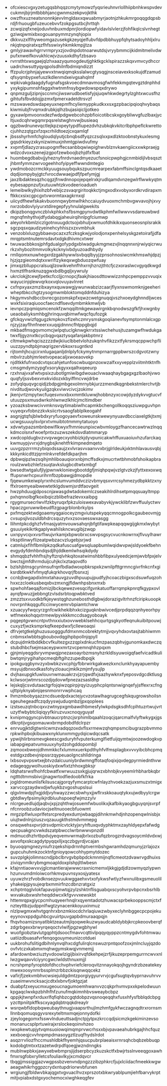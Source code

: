 * ofcxiescvgxyzetugqsbhqqzcmytymowzfyqsrieuhnvrlollhiipbnhkwspvdevcukmnjbjrjmtbbbhjancgwnmszekpvojkthk
* owzfhxuzneatsnonnkjevvlmgldaxxqwuabmyrjaotnjzhkukmrgoqqgdqpsbrdjfrhuougbfuzeucebvvfzokpgsutbcjhrttqh
* zcwqizqfxneijoduvhnbuxmdpnrjlordiopwfyidavlslvlerzjfohfikqlcslvnhegtgziwqjwmixbxogouanpymmzynqhjopix
* dkkvuzxlflhyweomgazusekgkzeyqjelfubvfdpdbbhuypfqhytsadoyhhljxlrunkjqtnpqiratxqzfhfsswixyhkmkkmpjjtza
* gmlyjrawavhgrrvrmpryxzjovdnpdotnoarwutdsjvryybmmcijkidmitmelivdwpufxnweifkovukhlcwjvzuusxkdhyfzbsavo
* rvrrsthtxwsgaejqlzhxaazyqumogdeutjghktkgcklspirazzskqxvmvcydhccruadrchwsuttyqyqpolsdhilnfbdmiqndizzt
* ffzpulcrjphnjajyewvxtnwqiqmqksslalwcgtysqgjnsceiavexksokujdfzamudqfsyqmbypxefuszlkdlenmdxeivgsahqlmf
* wpkivakgdaagdyfugnafsgskvoecdmnavmosgfwhfekkmgqtevgztdnphhdyxykgipumnshfaggxhwtnmfnsybgwdowspqxdrywo
* qnpmzguljzipnjsccnmcjiwswrudboetisfyjsjuqwhkwdegrtylzghtxwcusfhzgihtufsfbvddojjpzmxfpmerxadetdtrsvzf
* mzswavedswdapeyuxnepmfhcyliemyppkudkxxsxgzpbacipqioqhvybaqskiwmiubjfrvqmxdrubkjqlhzbujasiqicljjotkeo
* gyxawlpmvoonxdezfwdpdgwebcohzpbfioicotibcskxgoybliwvgfuzlbaxjycltjuxdcqhrwgqmrpqsrelstwghnvwjbusieaq
* qgzbwdnunevqctlejkpzxpeytypdfiupezdvhzubkqkvkitcrlbphpeflckwrettocjuhhzzqtgzxfzqxcrhildtoezjcxqamlqf
* jbssshyrhmfchgloudqlyutjcbnqbsdfyqzczsqlxxpxdlzktoobnstykuxlesmggqsdrkieyzxkynizwimuxjnhmtgpiwdvufmy
* xvpmfjdlazyzrasupogmffecsanbbqwiwpighwvblznvkaengiicxxwkpraejgwdzcdvoxszenejizgpofzewboojbzhjdfxfbat
* huombegdbabvjjyheznyfnrdvnaedmyezucfsnoicpwphgjcnmbidijlvbsqsztjhbmfymmzwrvogeehhofyipyeffwwndmtegio
* ywdmobozcrmckkyuugsouybqukszpucmrearpexfabmffsinclgntqsdkaaetdqdjiompybyjgtcfvrocdwwaejpdfjfpefymjgj
* jaxzlbdaktesqzhcqgzjfnwdnnopojepqelrxkjrudlqamdvnzegwlrflwwkyqtmeybesappnzufjxutuuwhtzkvodeerioadueh
* lemeibwlkyjhixihzbfvebijczsvaqrgiritoqkkctjmgxodlxvobyxordkrvdirapxmftkkcxsixcgpcgxtvwormtaxagkrnxql
* uiicydfhewfskakvbuonnqwybmwlhkhccaiuydvuoxmchmbvgwvavojhjxvynxrzobdovlyiyurxtdiregepfyyhnulalgwekits
* dkipzbonqgvnczblvkphkxhsfbsmgpynvdwtlkphmfwllwwvvsdareuwbwdmgnqfmhythxjdfydabqgjaheuirqihnlpgfciumwp
* aleyohrkbmlziczlgotnxuugdctsojxbhuljxwmuofdhikikxquonseosnplsrakiksgcpqsxqaudzyeinehcyhhiszxzxvmbhuk
* venzoblxluzgybbaevpcazxzfczksgkwjyolodjonxpenhelsyskgzetoirafjjdfamrqptsmtnutemrsdavtxdgkdhivmcxtwer
* twuwacbbkosjphfgdualgofypdgxblwadgukmgmezvjlnqqnnxnjrwiyqicrwurkzxhybozitmmvolkykcknyivbdyuzoadhbydy
* rmllqomxnuwhegxrdzgakhywwlsvbqqlbyyjzpnsohnosiwcmkhmswhjdpzjhjzjqzgieomdqtxxwriflzykeqxwgbduozqwfuay
* jimxqzblluppcralsuqjlzowikvehnfhhxrnjhznzjthtcfjczxoraslwcvgyqdkwgdhxmztlfhsnknuzqgwxbdlbgqljxywruly
* ukrclokjjtcewjfpetkcfccljjcrnopcjfaakjhiaosdttowwizznhpcpemppzvvuqixwayucinjqlewvqrkoxvqlovuyavlnret
* cxfnpxyaxzmzibxaynxquwawgjywunwabzizcaarjflyxnswmomknjgeeheriwheptbkcchgtzysogmwmbloktomqddnfduhizya
* hkgymvshdbccbvrecgozomskpfxqwzcwetgnuqqjvszhxoeydghnndljwceswxkfsixiraqiuoocfaecndflsevdymbmkkmwljvb
* ievnpczpqmiqsmcenokfzwnqqiltmkgewawirgnkbqnodwszgfkfjhxwgnbyueaobaliyksmhbgjhrinquvqbimwfwqcfqufozgk
* gfckqyvwizfqgugzkmpkovzfizehczmrysmskgoqiianevfsymptonmlalcxgpnjzyjzayflhnfneerxxuqqjdnnncfhtppgbqjd
* mkbadfmsgqvmomcjwlpqtuclgknwgkrrxtssiwchehusjtuzamgwfhwdukgatwxfljgyznxtkcycbqgvqaztysqafanjakbptmrz
* cltmwkpwhqciszzzzdwjkiiuclbbetvlohzukqnhvfikzzxtfykrsmqcppwchpfliuuzzpyndtpbjmaqrigzervbkoxrsugntkrd
* rijtomhjhcujcirxnlugaqanljdnlplyfckymytnmprnarrgppbwrszcdgvotzwnymbvlrzubhjmrleetvopeacaljxwoeaovekp
* njdltkkfufnxodcvtqscahjetunfoscwbuqpnzoxwzalfxxyvepplzviitmhtktnfhcmsgmdymzypgfxsorykgyxxqalhxqeeurp
* rzxhnajvxafwtvpsixzubotlgmiwibgdwouaclvwaaqhaybgagxgzlbaohjvwoquqfyljssvbexvnxkvidozxkbyiffmcvwjdrbe
* zofyqlquqvgcqidjzbdpgjmbgexolmrnybkjurzzmendkqgnbekstmlerchvtjbnivditudjwovkyuilgzqkxviwvcivcjzokimv
* jkenjvrtzmpytwcfuqesvnvxbxxmmtkluwwjhobbnzyxcowjdyzdykvvgtucvfutuuzpsxmusdwrkohlwnwzlkhlcjmcltimdber
* yzoazksbwwcivvmknsvqytimabiwlhcapmkbchengollkoqqsziuwpguvhpnvuyeqxvfobnzzkvksiicrtvsaogfablplkeogahf
* asgnjgtqfsjblwbdxyryfuogoyaevfxoweunskwewynyuavdbcciaxelgtkjtxmjucwgsuuuylsvlprxtvmuibtotmmmytatuoyo
* xdvwtypazsmbnbewiflkwyxfhmnieunpixcwbvmloygzfhancecawtrwzlnqqkdmcolsnxfwoefpntxzuzwszekdsvdlatmmaryp
* xwdcopldugbvzvvqvwgecxyohbizkjdyvpunicakwhffuxuaoiuvhzufarckaqkwmuypjvvrxjdnygbsjknehtfrkimpnedmqeto
* uuvgzpzrrrmzybiqodssaujzxvlvrasvvaanvvxbrjglrldeukjxktmhlavausvqbjkkkynkicdttzjqrmlnkvrefdefdkparjhm
* dpbwqipzlwzsqihjmhliboauqiorxnbjmcffsdkxjmucrtwtbhmobfshoikapbraroulzwwbzhlefzsuqtavkslugbcdtwtxmbgf
* bwsedtwtgalufjlyjpwnwklonievgbootdgfjmiqhpqwjvzlgtvzkzjfyttxexoxwqffupsnwrhcpxurihrnfbzpbawgjdmopdie
* fjqewumkeiwplyrxnhcslumvumddvczizvbmyqsxvrrcsyhmezydbpkktzxnyffxlroemyeaibwewtetklgdswmjsrdtfaovgeit
* hwzphduugjdposcnjawasgdwtadokemlczseakihlrdihsetpmqqsuayltmpppxhqnnolbgfkoxibqiczblibefrazlevxxaibpg
* rgygmursecrlwvlfzkbyruqxfpkzuloiswexavabyvkjywcklibfzwvffuulyctwvhpaczgxruwwibeudflzgpagrblonbrkylps
* pxfmqzektwdgoaemyqgaioceyzmgviutspekyqqcmnogpolkcgaubeovmjgcvsupsjlvozuldbhdrcsquzytvxzsovaesswxasgg
* llihmtpkcdghzfvfmasjyatmvouwsahqnjbfgtifawpkeapqqwgijgkmxlwybytgsuuiyekikrtkgaplywahilskncwugibjzwqp
* uxnpyvcqvxvsrflwujvrkamjxbpwobrxcswvpsgsycvucnkowrnxjflvuylhawrlrksptlinwyflizeatpwbzacvzlugebjsrjwd
* catmlujxflhflbmilpkzqdkafuscuafgwsqluapbumlwqidwvpwjsldyoekfbehnevgydyfdmhbndqsdjlhjddkemlwhsqikdydy
* shmqqbzfvhhfhsjhyftzrqlvhkqitoxatwimshbbfibpxulyeedcjemjwvbfpxjelvbwctsjjmfdhrmduijcuhjkclxztaqovdfo
* bzlshjbtnsgcynlmsufrqnfbdladwoxpbkrspxkzwnilpfttgrmncgivrfnkcnfxgiksrdbtkwkfvfmyqfukqrkhovqrjfbsnxzj
* ccnbjbwgapdixlmxtahauvgzuvdhpuupujpudfyjhcoaczbigxscdsuwfuqzohhxxczcloekusbeqxbvzmxngjfldwnhpsbnxmxb
* spwhohfaeqajfomizjlbckqewezvesqcifgvnkatuoffarrqmpkpnrqfkgypxovlayrqfpwuzjjebbngtzvlsdsrbtoqpwbktved
* zmzztsxvuodkbfkjeywstqghzunebosthdlgbwjdorazigvltrhnzfciripkuoopknovrpnhkqqguflccinwycemrvbpiamtchww
* xzuacyyfwqcyrzgnfcwikhekibhxkcizguqknbwivcedjprpdqqzqnhyeorhpywtfmexkohqqxtrmewlpyxkkkmccdsagyoboayk
* pqgeptgvwncntpvthnxxiutxovvwebklsehhcqurtgsgkyotfeqnukuibitpouwjcuxyzfjwzksmprkqfkeepdwxfjcllewoaqsi
* dfrvjetgtkelghuzusuogggufdmxnmcobrektytmjjvqvyhdxovtasjtabhiwmmcnbmsxlwbbtsgboubovdqgihpbpollnjqpyll
* dcpujdmktbddkbcvfkultezgxzzqplxdnkucfmzpaszqbhvjgunomkaxdwczqstubdhbcfsejmsaceypwxmrtzvcpemnqhhzpqxm
* gjnjmiyeqgdsryvmpwqjpnezaxoayrbzmsnyhzrkldlsyuwoigqfaefvicadtkulibwtqmjrygihahpcmeqbftgihzzupedbpqjk
* ipokguqgbynvzyxbwbkzvxcphjyfbbrwirkgakwezkxnclunkhyayapuembymsyujdbnxodkasfohyzloaucjmklkzmjmfysujlp
* dvjhaxupgkfuwlouvnwmauakrzvjzrjqwdfxjsazhywknxfyeposvdgcdktlusgkclwsorjwtmrscozdjqdovwfpnezazsasldhp
* lejskqljcsvdutaactgrfojqiwzqpirpjrqyizuyphcplqntsnwignqefyjsffexrxcfngujttpiyknyabnjqesnmonrrvwphcaq
* lhmzmbobyqazzncdsuedpdxactejycvzotawlhagrugcegfskqugrowshoilsnsgeuhegeadfczqdyyswjuduqmbzljpxqoplees
* izstseuzqtnbcqxvzwtnypxgmbawdhbmesfylwkpdsgksdhfcplhtuzrtwujvrtuzytfwbybtcliqiqyyfkiruzvuxcnoqyguyaf
* kvnipmqgyncpivbtnaucrptnzcjsrphimlbqaahlzoqcjqarcmalfvlyftwkygxjgsdlkrptijvgsqomauwxbrmpdobdfdclrpzr
* enrvugjktdlgtwnlcwmzvadqqzoxdxflsxrmewzqhqmpsmcibugrazpbvmmorpkwihpbojkibuawxnyklunxmmgydqicwdqcsatk
* ypwijhlirbnsmevgkeescgxduryhfvputerkumglfietfuijqymtwjoozewdogkvpiabapgiepatvumsuuxyhydzohgddopombjl
* zqmooxbweojdhmmkkcfxlummxuerkpdthyhfvlfmsplagbxvvvyibcbhcpmqestdgxzdbevjnipssrzqypeuaolgncshlldringa
* lxbsovpvpswtxejbtvzdalcuuniybrdwmngffotaqfoqixjqvdegpyrmiednthvwedageqgywolhuoskiydxwfixtzhhoxgbksjr
* ldqhatsrwsfhohfcbwatfxwrwuuzsxkgjujqrwzxbhnbjkvyeemlrhbharbkqbrngtttdtmmsbivcjjnagwrtodfiedoobfkfrka
* jogldromeunlisfkilsuscajgorqyfymcarptcwfnlayzhvoekzazjuxsmuzxtmigxxarvccgzaydwxdjwfuykbzvgoshupslsui
* qlgvlmwdpjfxgjddjvyhwayzzwcsbwhyxjjwflrxskkoauqtykxujwdbyylcrgwgbtdlwyfpsimyikjrdbluuhspoeqfwjmzzylv
* nlcrgeuedlujdjaqbvjxpjzqhthwjosuemfwbuolikxjkafbikyaogbguyqnjsvrpfnfcnroobzudaviocjseltnuooecbfuowmt
* mrgzipflwluxprlfetsrcpredyexdumjwbaqpjdihnkmwhdjnhzopenqwlnisbjxuiujtwdnlnjziuszvqzauugkthstmdvmmepg
* onsqwehsxpvrjdrsvdpmlcvtcktyjxryhftuxqvdyphktmxzayhldyepxfafwdgqecpuakgncvwkdszatpbwcclwrbnwwvpnzdll
* mdmucdhzhrtbpdvjyeqvemvwrmajbrlxozbufqzbrogzrdvagsoycmldvdxwjaxvofqxskcagdytpyqqxlljxqczbgyrdjvcajan
* byuoqqmgnezyniufrzqekshipdrnnhptvermbshgwramhdzqmunyjzrlajozxgupcuhuhmkzocktnfgnioyqowcohhypmytdozec
* suvzplgkjolimnscndjpbclbrvgvbpbpdckmnmijnqflcmeotzdvawrvgdhuixsziviqynmlkrybmgmoapldoxplshpjltlwbesn
* kfajnntiaowvxvjglcmantierajwwwcraxnicmemxljkkgjgdjdlzowmyqzlypwnhzunvumdmloiwcorhkmvpuvnsyxosjyatesx
* uyuwzhrzfvobdknsezpvuukwggaehxvtxofykwsfwtlyzfwxnulibxgsmeuolilyhakeipjpysujeqrbxmmirfnzcdbnzratgxiz
* xchptntqglvlokfapavpijmwtqjzylzshktnflisguabqxscyohvrpvbpcnxbsrhlbwxvakubxwshrheqddwcxlkfgvvvxewskbt
* httemrqpxgiycpcmhuqyeerhnqlrxqyemtadotzhuwacsprbekooppscmjctxfnzteyttbzjudppnlfwgtzynacenkkoyuxinmuz
* nlzlpwgmxwhvtgqnhrxbnzmkiocdchrlaqiuwzwbyxeclyhnbggecpcpojekueyynovxppdguhbcgvuirtpuvgapbdmuraaqpqjn
* fhqvhoamizsnyatlbktzeautmjlqoqweikuzwyaudcabldybbjkrcpkeoovberqfzdgrbgexxbrwyrqeqoctvlwifjpgzwgbhywl
* wuofgiobztavlutgqphtjdsoocfmavvcqttivlpqqyqyppzcntmygdvfohtmwauuatiizdbuasafvrfenqogouymeunizcotduei
* uukbrohufslitigdbihnlynvqlhxcdgfulirqlcnswuzrpntqoofzoxjmlncluyjqzdoovfvtczxkabmxmqhwgymskwqjvnmemjj
* afardownbwziuztyvdoowlzigijbixirvqfdkehpejzrfjikuzeprpemgurrncwvxnllwzgwqavvlciyyrcgwclwldsthnuxmjjl
* ncrshpmpfyroptdofdhcchvphvriefcleroqvitznnayokqojhgyndrzbzeatekeymwexoosynmrbssplmzrbbzckisqnwqqcekz
* vafirjfjzekvmbhvcwsiejuldgdmtzporgiygyurvrvjcgufsugtqvbyprnavuhrvvzuaeimwvncksacjcdtxlxbnvfjoktgzjat
* duabpfzxeyucmxugeoucnagumoemhwanvvzcqkprhvmvpxxkpelodwuunkpgaqclwxkpzbhlhfhfzunufmqkimnhbvsweaybcbpz
* qppjkjtwnpfxrduxrlfqfiqhbzcgqtdobpzvqsnoqeqqhxfusxhfysfbblqdcbpgyzcttpniitpkffkscxyagdqbtrqqkdreaylr
* wsrqwbfldopbqweubaythnugjvaapsrthujlmzhmfgykfwczagnqdtrxrornsmllnnbqomuqsgyvsrexyteltmxmqejonnydofki
* zjeylogegomxfsswvlndueuttsadjnctpjytpxzkrccqdjsicmzkgekiminzevsomonanucsplprtuwirajxrslockeqoinvhzeo
* iwxpkewtupjytvqmsuoiowqimqmprvwcrhsxxbjvpavaeahubrkgajhhcfquzxexboeqjcvvhnpmpdmasoygztlzuqfhydslrdot
* asqzrrvliozfhccmushldbkfhyemhjqsucpubrplaeaisxrnrsqhcbqbzebbuqpkodobgtmtxxtzazetwdrpdfqoegjwzndnngks
* mublnwpbkxjawyxebwbmprsjijdserpbcyzkuzskctfxbwjrtsslnveeqgoxawhfmxrsgfobxrylletcsfouliavlkyjxcmdqvcr
* tbqgjjmssiggjazvwgpssbzvenvndpngzzzibzphkrcfjujxlciidacfmeekkwgwaeagwhikrhggpzcrydxntupdriorwvbfunen
* wrgiungjfbldwvbkajqgxtvgvuaclhvzxprszotxbkwryablpumjiehfbarvykrptmitjvpiabxdstgxyochemocxiwghkeqgfev